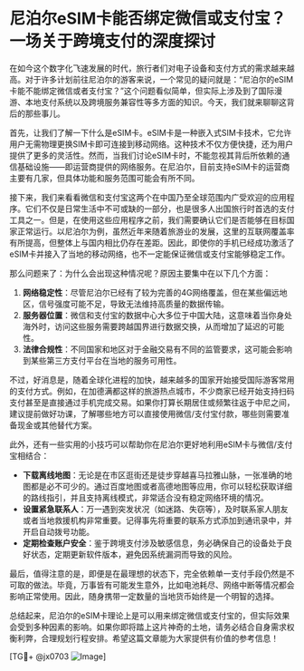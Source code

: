 # 尼泊尔eSIM卡能否绑定微信或支付宝？一场关于跨境支付的深度探讨

在如今这个数字化飞速发展的时代，旅行者们对电子设备和支付方式的需求越来越高。对于许多计划前往尼泊尔的游客来说，一个常见的疑问就是：“尼泊尔的eSIM卡能不能绑定微信或者支付宝？”这个问题看似简单，但实际上涉及到了国际漫游、本地支付系统以及跨境服务兼容性等多方面的知识。今天，我们就来聊聊这背后的那些事儿。

首先，让我们了解一下什么是eSIM卡。eSIM卡是一种嵌入式SIM卡技术，它允许用户无需物理更换SIM卡即可连接到移动网络。这种技术不仅方便快捷，还为用户提供了更多的灵活性。然而，当我们讨论eSIM卡时，不能忽视其背后所依赖的通信基础设施——即运营商提供的网络服务。在尼泊尔，目前支持eSIM卡的运营商主要有几家，但具体功能和服务范围可能会有所不同。

接下来，我们来看看微信和支付宝这两个在中国乃至全球范围内广受欢迎的应用程序。它们不仅是日常生活中不可或缺的一部分，也是很多人出国旅行时首选的支付工具之一。但是，在使用这些应用程序之前，我们需要确认它们是否能够在目标国家正常运行。以尼泊尔为例，虽然近年来随着旅游业的发展，这里的互联网覆盖率有所提高，但整体上与国内相比仍存在差距。因此，即使你的手机已经成功激活了eSIM卡并接入了当地的移动网络，也不一定能保证微信或支付宝能够稳定工作。

那么问题来了：为什么会出现这种情况呢？原因主要集中在以下几个方面：

1. **网络稳定性**：尽管尼泊尔已经有了较为完善的4G网络覆盖，但在某些偏远地区，信号强度可能不足，导致无法维持高质量的数据传输。
2. **服务器位置**：微信和支付宝的数据中心大多位于中国大陆，这意味着当你身处海外时，访问这些服务需要跨越国界进行数据交换，从而增加了延迟的可能性。
3. **法律合规性**：不同国家和地区对于金融交易有不同的监管要求，这可能会影响到某些第三方支付平台在当地的服务可用性。

不过，好消息是，随着全球化进程的加快，越来越多的国家开始接受国际游客常用的支付方式。例如，在加德满都这样的旅游热点城市，不少商家已经开始支持扫码支付甚至是直接通过手机完成交易。如果你打算长期居住或频繁往返于中尼之间，建议提前做好功课，了解哪些地方可以直接使用微信/支付宝付款，哪些则需要准备现金或其他替代方案。

此外，还有一些实用的小技巧可以帮助你在尼泊尔更好地利用eSIM卡与微信/支付宝相结合：

- **下载离线地图**：无论是在市区逛街还是徒步穿越喜马拉雅山脉，一张准确的地图都是必不可少的。通过百度地图或者高德地图等应用，你可以轻松获取详细的路线指引，并且支持离线模式，非常适合没有稳定网络环境的情况。
- **设置紧急联系人**：万一遇到突发状况（如迷路、失窃等），及时联系家人朋友或者当地救援机构非常重要。记得事先将重要的联系方式添加到通讯录中，并开启自动拨号功能。
- **定期检查账户安全**：鉴于跨境支付涉及敏感信息，务必确保自己的设备处于良好状态，定期更新软件版本，避免因系统漏洞而导致的风险。

最后，值得注意的是，即便是在最理想的状态下，完全依赖单一支付手段仍然是不可取的做法。毕竟，万事皆有可能发生意外，比如电池耗尽、网络中断等情况都会影响正常使用。因此，随身携带一定数量的当地货币始终是一个明智的选择。

总结起来，尼泊尔的eSIM卡理论上是可以用来绑定微信或支付宝的，但实际效果会受到多种因素的影响。如果你即将踏上这片神奇的土地，请务必结合自身需求权衡利弊，合理规划行程安排。希望这篇文章能为大家提供有价值的参考信息！

[TG💪+ @jx0703 ![Image](https://github.com/user-attachments/assets/dbca1d08-cadb-493c-b0ec-ad6f7a83f270)]